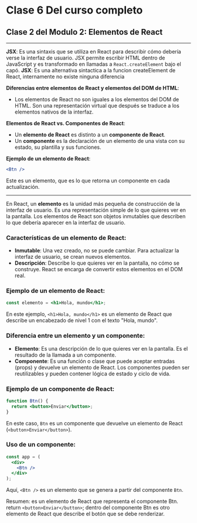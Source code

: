 # Clase 6 Del curso completo

## Clase 2 del Modulo 2: Elementos de React
---

**JSX**: Es una sintaxis que se utiliza en React para describir cómo debería verse la interfaz de usuario. JSX permite escribir HTML dentro de JavaScript y es transformado en llamadas a `React.createElement` bajo el capó.
**JSX**: Es una alternativa sintactica a la funcion createElement de React, internamente no existe ninguna diferencia

**Diferencias entre elementos de React y elementos del DOM de HTML**:
- Los elementos de React no son iguales a los elementos del DOM de HTML. Son una representación virtual que después se traduce a los elementos nativos de la interfaz.

**Elementos de React vs. Componentes de React**:
- Un **elemento de React** es distinto a un **componente de React**.
- Un **componente** es la declaración de un elemento de una vista con su estado, su plantilla y sus funciones.

**Ejemplo de un elemento de React**:
```jsx
<Btn />
```
Este es un elemento, que es lo que retorna un componente en cada actualización.

---



En React, un **elemento** es la unidad más pequeña de construcción de la interfaz de usuario. Es una representación simple de lo que quieres ver en la pantalla. Los elementos de React son objetos inmutables que describen lo que debería aparecer en la interfaz de usuario.

### Características de un elemento de React:
- **Inmutable**: Una vez creado, no se puede cambiar. Para actualizar la interfaz de usuario, se crean nuevos elementos.
- **Descripción**: Describe lo que quieres ver en la pantalla, no cómo se construye. React se encarga de convertir estos elementos en el DOM real.

### Ejemplo de un elemento de React:
```jsx
const elemento = <h1>Hola, mundo</h1>;
```
En este ejemplo, `<h1>Hola, mundo</h1>` es un elemento de React que describe un encabezado de nivel 1 con el texto "Hola, mundo".

### Diferencia entre un elemento y un componente:
- **Elemento**: Es una descripción de lo que quieres ver en la pantalla. Es el resultado de la llamada a un componente.
- **Componente**: Es una función o clase que puede aceptar entradas (props) y devuelve un elemento de React. Los componentes pueden ser reutilizables y pueden contener lógica de estado y ciclo de vida.

### Ejemplo de un componente de React:
```jsx
function Btn() {
  return <button>Enviar</button>;
}
```
En este caso, `Btn` es un componente que devuelve un elemento de React (`<button>Enviar</button>`).

### Uso de un componente:
```jsx
const app = (
  <div>
    <Btn />
  </div>
);
```
Aquí, `<Btn />` es un elemento que se genera a partir del componente `Btn`.


Resumen:
<Btn /> es un elemento de React que representa el componente Btn.
return `<button>Enviar</button>`; dentro del componente Btn es otro elemento de React que describe el botón que se debe renderizar.
